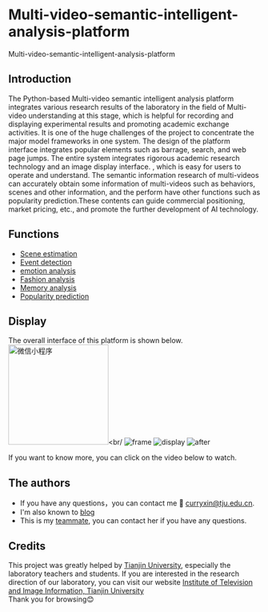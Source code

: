 # Multi-video-semantic-intelligent-analysis-platform
  Multi-video-semantic-intelligent-analysis-platform
## Introduction  

The Python-based Multi-video semantic intelligent analysis platform integrates various research results of the laboratory in the field of Multi-video understanding at this stage,  which is helpful for recording and displaying experimental results and promoting academic exchange activities. It is one of the huge challenges of the project to concentrate the major model frameworks in one system. The design of the platform interface integrates popular elements such as barrage, search, and web page jumps. The entire system integrates rigorous academic research technology and an image display interface. , which is easy for users to operate and understand. The semantic information research of multi-videos can accurately obtain some information of multi-videos such as behaviors, scenes and other information, and the perform have other functions such as popularity prediction.These contents can guide commercial positioning, market pricing, etc., and promote the further development of AI technology.
## Functions
- [Scene estimation]()
- [Event detection]()
- [emotion analysis]()
- [Fashion analysis]()
- [Memory analysis]()
- [Popularity prediction]() 
## Display
The overall interface of this platform is shown below.
<img src="https://github.com/Curryxin3/Multi-video-semantic-intelligent-analysis-platform/blob/main/Display/3.png" width="200" height="200" alt="微信小程序"/><br/
![frame](https://github.com/Curryxin3/Multi-video-semantic-intelligent-analysis-platform/blob/main/Display/3.png)
![display](https://github.com/Curryxin3/Multi-video-semantic-intelligent-analysis-platform/blob/main/Display/1.png)
![after](https://github.com/Curryxin3/Multi-video-semantic-intelligent-analysis-platform/blob/main/Display/2.png)

If you want to know more, you can click on the video below to watch.
## The authors
- If you have any questions，you can contact me :email: curryxin@tju.edu.cn.  
- I'm also known to [blog](https://blog.csdn.net/Curry_xin)
- This is my [teammate](https://github.com/ZLJ2015106), you can contact her if you have any questions.
## Credits
This project was greatly helped by [Tianjin University](http://www.tju.edu.cn/), especially the laboratory teachers and students.  If you are interested in the research direction of our laboratory, you can visit our website [Institute of Television and Image Information, Tianjin University](https://www.iti-tju.org/#/research/research5)  
Thank you for browsing:blush:
